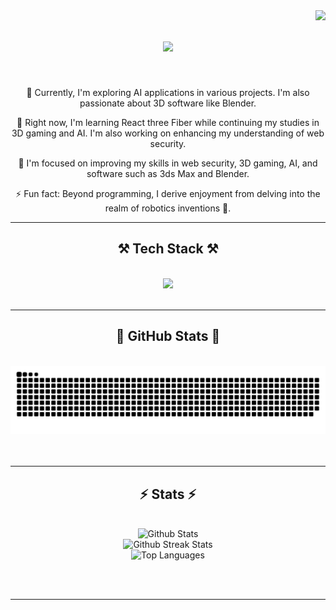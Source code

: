 
<img align="right" src="https://visitor-badge.laobi.icu/badge?page_id=HidayaWebDev.HidayaWebDev" />

<h1 align="center">
    <img src="https://readme-typing-svg.herokuapp.com/?font=Righteous&size=35&center=true&vCenter=true&width=500&height=70&duration=4000&lines=Hi+There!+👋;+I'm+Hidaya!;" />
</h1>



<br/>

<div align="center">
 
 🔭 Currently, I'm exploring AI applications in various projects. I'm also passionate about 3D software like Blender.
 
 🌱 Right now, I'm learning React three Fiber while continuing my studies in 3D gaming and AI. I'm also working on enhancing my understanding of web security.
 
 🤝 I'm focused on improving my skills in web security, 3D gaming, AI, and software such as 3ds Max and Blender.

⚡ Fun fact: Beyond programming, I derive enjoyment from delving into the realm of robotics inventions 🤖.

 </div>
 


 <hr/>
 
<h2 align="center">⚒️ Tech Stack ⚒️</h2>
<br/>
<div align="center">
    <img src="https://skillicons.dev/icons?i=react,vite,wordpress,css3,java,python,php,javascript,html5,threejs,mysql,sqlite,canva" /><br>
</div>

<br/>
<hr/>

<div align="center">
  <h2>🐍 GitHub Stats 🐍</h2>
  <br>
  <img alt="snake eating my contributions" src="https://raw.githubusercontent.com/salesp07/salesp07/output/github-contribution-grid-snake.svg" />
  <br/><br/><br/>
</div>

<hr/>

<h2 align="center">⚡ Stats ⚡</h2>
<br>
<div align=center>
  <img src="https://github-readme-stats.vercel.app/api?username=HidayaWebDev&theme=radical&hide_border=false&include_all_commits=false&count_private=false" alt="Github Stats" /><br/>
  <img src="https://github-readme-streak-stats.herokuapp.com/?user=HidayaWebDev&theme=radical&hide_border=false" alt="Github Streak Stats" /><br/>
  <img src="https://github-readme-stats.vercel.app/api/top-langs/?username=HidayaWebDev&theme=radical&hide_border=false&include_all_commits=false&count_private=false&layout=compact" alt="Top Languages" />
</div>


<br/><br/>

<hr/>

<br/>


<br/>
